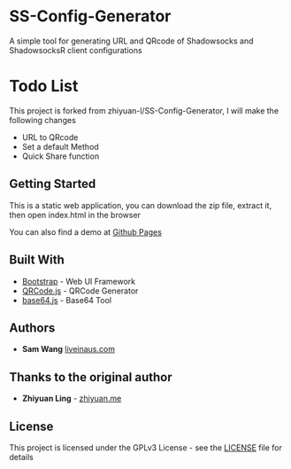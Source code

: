 # SS-Config-Generator
A simple tool for generating URL and QRcode of Shadowsocks and ShadowsocksR client configurations

# Todo List
This project is forked from zhiyuan-l/SS-Config-Generator, I will make the following changes
- URL to QRcode
- Set a default Method
- Quick Share function

## Getting Started

This is a static web application, you can download the zip file, extract it, then open index.html in the browser

You can also find a demo at [Github Pages](https://liveinaus.github.io/SS-Config-Generator/)

## Built With

* [Bootstrap](https://github.com/twbs/bootstrap) - Web UI Framework
* [QRCode.js](https://github.com/zhiyuan-l/qrcodejs) - QRCode Generator 
* [base64.js](https://github.com/dankogai/js-base64) - Base64 Tool

## Authors
* **Sam Wang** [liveinaus.com](https://liveinaus.com)

## Thanks to the original author 
* **Zhiyuan Ling** - [zhiyuan.me](https://zhiyuan.me)

## License

This project is licensed under the GPLv3 License - see the [LICENSE](LICENSE) file for details
